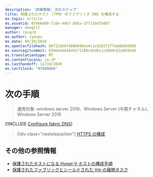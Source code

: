 ```yaml
---
description: '詳細情報: 次のステップ'
title: 保護されたホスト (TPM) のファブリック DNS を構成する
ms.topic: article
ms.assetid: 074b6d09-f16e-49bf-b88a-377139d35067
manager: dongill
author: rpsqrd
ms.author: ryanpu
ms.date: 08/29/2018
ms.openlocfilehash: b6f22abbf4086690ee4c1c616572f7addb68dd88
ms.sourcegitcommit: 65b6de6b44d41f1180c45db11cdd60cb2a093b46
ms.translationtype: MT
ms.contentlocale: ja-JP
ms.lasthandoff: 12/10/2020
ms.locfileid: "97049860"
---
```

# <a name="next-step"></a>次の手順

> 適用対象: windows server 2019、Windows Server (半期チャネル)、Windows Server 2016

[!INCLUDE [Configure fabric DNS](../../../includes/guarded-fabric-configure-fabric-dns.md)]

> [!div class="nextstepaction"]
> [HTTPS の構成](guarded-fabric-configure-hgs-https.md)

## <a name="additional-references"></a>その他の参照情報

- [保護されたホストになる Hyper-V ホストの構成手順](guarded-fabric-configure-hgs-with-authorized-hyper-v-hosts.md)
- [保護されたファブリックとシールドされた Vm の展開タスク](guarded-fabric-deploying-hgs-overview.md#deployment-tasks-for-guarded-fabrics-and-shielded-vms)

